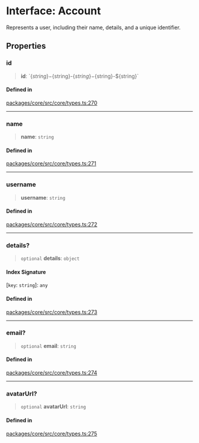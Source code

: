 # Interface: Account

Represents a user, including their name, details, and a unique identifier.

## Properties

### id

> **id**: \`$\{string\}-$\{string\}-$\{string\}-$\{string\}-$\{string\}\`

#### Defined in

[packages/core/src/core/types.ts:270](https://github.com/ai16z/eliza/blob/main/packages/core/src/core/types.ts#L270)

***

### name

> **name**: `string`

#### Defined in

[packages/core/src/core/types.ts:271](https://github.com/ai16z/eliza/blob/main/packages/core/src/core/types.ts#L271)

***

### username

> **username**: `string`

#### Defined in

[packages/core/src/core/types.ts:272](https://github.com/ai16z/eliza/blob/main/packages/core/src/core/types.ts#L272)

***

### details?

> `optional` **details**: `object`

#### Index Signature

 \[`key`: `string`\]: `any`

#### Defined in

[packages/core/src/core/types.ts:273](https://github.com/ai16z/eliza/blob/main/packages/core/src/core/types.ts#L273)

***

### email?

> `optional` **email**: `string`

#### Defined in

[packages/core/src/core/types.ts:274](https://github.com/ai16z/eliza/blob/main/packages/core/src/core/types.ts#L274)

***

### avatarUrl?

> `optional` **avatarUrl**: `string`

#### Defined in

[packages/core/src/core/types.ts:275](https://github.com/ai16z/eliza/blob/main/packages/core/src/core/types.ts#L275)
